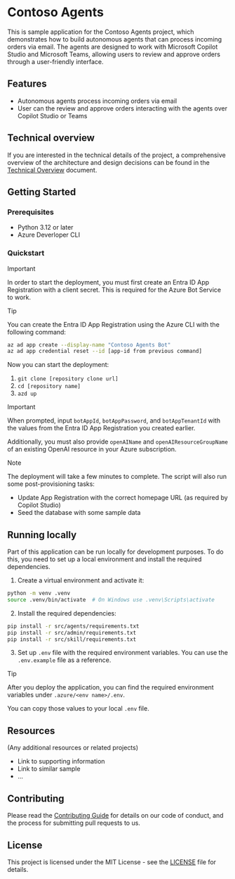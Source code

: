 # Contoso Agents

This is sample application for the Contoso Agents project, which demonstrates how to build autonomous agents that can process incoming orders via email. The agents are designed to work with Microsoft Copilot Studio and Microsoft Teams, allowing users to review and approve orders through a user-friendly interface.

## Features

- Autonomous agents process incoming orders via email
- User can the review and approve orders interacting with the agents over Copilot Studio or Teams

## Technical overview

If you are interested in the technical details of the project, a comprehensive overview of the architecture and design decisions can be found in the [Technical Overview](docs/technical-overview.md) document.

## Getting Started

### Prerequisites

- Python 3.12 or later
- Azure Deverloper CLI

### Quickstart

> [!IMPORTANT]
> In order to start the deployment, you must first create an Entra ID App Registration with a client secret.
> This is required for the Azure Bot Service to work.

> [!TIP]
> You can create the Entra ID App Registration using the Azure CLI with the following command:

```bash
az ad app create --display-name "Contoso Agents Bot"
az ad app credential reset --id [app-id from previous command]
```

Now you can start the deployment:

1. `git clone [repository clone url]`
2. `cd [repository name]`
3. `azd up`

> [!IMPORTANT]
> When prompted, input `botAppId`, `botAppPassword`, and `botAppTenantId` with the values from the Entra ID App Registration you created earlier.
>
> Additionally, you must also provide `openAIName` and `openAIResourceGroupName` of an existing OpenAI resource in your Azure subscription.

> [!NOTE]
> The deployment will take a few minutes to complete. The script will also run some post-provisioning tasks:
>
> - Update App Registration with the correct homepage URL (as required by Copilot Studio)
> - Seed the database with some sample data

## Running locally

Part of this application can be run locally for development purposes. To do this, you need to set up a local environment and install the required dependencies.

1. Create a virtual environment and activate it:

```bash
python -m venv .venv
source .venv/bin/activate  # On Windows use .venv\Scripts\activate
```

2. Install the required dependencies:

```bash
pip install -r src/agents/requirements.txt
pip install -r src/admin/requirements.txt
pip install -r src/skill/requirements.txt
```

3. Set up `.env` file with the required environment variables. You can use the `.env.example` file as a reference.

> [!TIP]
> After you deploy the application, you can find the required environment variables under `.azure/<env name>/.env`.
>
> You can copy those values to your local `.env` file.

## Resources

(Any additional resources or related projects)

- Link to supporting information
- Link to similar sample
- ...

## Contributing

Please read the [Contributing Guide](CONTRIBUTING.md) for details on our code of conduct, and the process for submitting pull requests to us.

## License

This project is licensed under the MIT License - see the [LICENSE](LICENSE) file for details.
